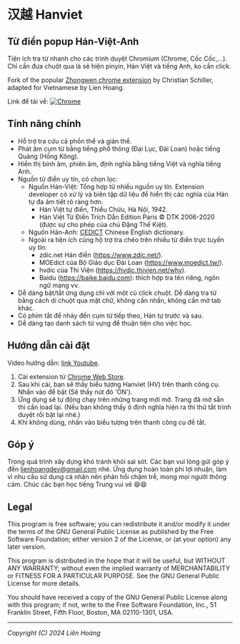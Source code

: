 # 汉越 Hanviet
## Từ điển popup Hán-Việt-Anh

Tiện ích tra từ nhanh cho các trình duyệt Chromium (Chrome, Cốc Cốc,...).
Chỉ cần đưa chuột qua là sẽ hiện pinyin, Hán Việt và tiếng Anh, ko cần click.

Fork of the popular [Zhongwen chrome extension](https://github.com/cschiller/zhongwen)
by Christian Schiller, adapted for Vietnamese by Lien Hoang.


Link để tải về:
[![Chrome](https://storage.googleapis.com/web-dev-uploads/image/WlD8wC6g8khYWPJUsQceQkhXSlv1/UV4C4ybeBTsZt43U4xis.png)](https://chromewebstore.google.com/detail/gilnapfdconbpkkigjdedkcilaalfnjb)


## Tính năng chính
- Hỗ trợ tra cứu cả phồn thể và giản thể.
- Phát âm cụm từ bằng tiếng phổ thông (Đại Lục, Đài Loan) hoặc tiếng Quảng (Hồng Kông).
- Hiển thị bính âm, phiên âm, định nghĩa bằng tiếng Việt và nghĩa tiếng Anh.
- Nguồn từ điển uy tín, có chọn lọc:
    - Nguồn Hán-Việt: Tổng hợp từ nhiều nguồn uy tín. Extension developer có xử lý và biên tập
      dữ liệu để hiển thị các nghĩa của Hán tự đa âm tiết rõ ràng hơn.
      - Hán Việt tự điển, Thiều Chửu, Hà Nội, 1942.
      - Hán Việt Từ Điển Trích Dẫn Edition Paris © DTK 2006-2020 (được sự cho phép của chú Đặng Thế Kiệt).
    - Nguồn Hán-Anh: [CEDICT](https://cc-cedict.org/wiki) Chinese English dictionary.
    - Ngoài ra tiện ích cũng hộ trợ tra chéo trên nhiều từ điển trực tuyến uy tín:
        - zdic.net Hán điển (https://www.zdic.net/).
        - MOEdict của Bộ Giáo dục Đài Loan (https://www.moedict.tw/).
        - hvdic của Thi Viện (https://hvdic.thivien.net/whv).
        - Baidu (https://baike.baidu.com): thích hợp tra tên riêng, ngôn ngữ mạng vv.
- Dễ dàng bật/tắt ứng dụng chỉ với một cú click chuột. Dễ dàng tra từ bằng cách
  di chuột qua mặt chữ, không cần nhấn, không cần mở tab khác.
- Có phím tắt để nhảy đến cụm từ tiếp theo, Hán tự trước và sau.
- Dễ dàng tạo danh sách từ vựng để thuận tiện cho việc học.


## Hướng dẫn cài đặt
Video hướng dẫn: [link Youtube](https://youtu.be/NkymZ4S54-I).
1. Cài extension từ [Chrome Web Store](https://chrome.google.com/webstore/detail/gilnapfdconbpkkigjdedkcilaalfnjb/).
2. Sau khi cài, bạn sẽ thấy biểu tượng Hanviet (HV) trên thanh công cụ. Nhấn vào để bật (Sẽ thấy nút đỏ 'ON').
3. Ứng dụng sẽ tự động chạy trên những trang mới mở. Trang đã mở sẵn thì cần load lại.
   (Nếu bạn không thấy ô định nghĩa hiện ra thì thử tắt trình duyệt rồi bật lại nhé.)
4. Khi không dùng, nhấn vào biểu tượng trên thanh công cụ để tắt.


## Góp ý
Trong quá trình xây dựng khó tránh khỏi sai sót. Các bạn vui lòng gửi góp ý đến lienhoangdev@gmail.com nhé.
Ứng dụng hoàn toàn phi lợi nhuận, làm vì nhu cầu sử dụng cá nhân nên phản hồi chậm trễ, mong mọi người thông cảm.
Chúc các bạn học tiếng Trung vui vẻ 😄😄


## Legal
This program is free software; you can redistribute it and/or
modify it under the terms of the GNU General Public License
as published by the Free Software Foundation; either version 2
of the License, or (at your option) any later version.

This program is distributed in the hope that it will be useful,
but WITHOUT ANY WARRANTY; without even the implied warranty of
MERCHANTABILITY or FITNESS FOR A PARTICULAR PURPOSE.  See the
GNU General Public License for more details.

You should have received a copy of the GNU General Public License
along with this program; if not, write to the Free Software
Foundation, Inc., 51 Franklin Street, Fifth Floor, Boston, MA  02110-1301, USA.

---

*Copyright (C) 2024 Liên Hoàng*
